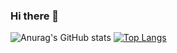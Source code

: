 ### Hi there 👋

![Anurag's GitHub stats](https://github-readme-stats.vercel.app/api?username=nematatu&count_private=true&show_icons=true&theme=dracula)
[![Top Langs](https://github-readme-stats.vercel.app/api/top-langs/?username=nematatu&layout=compact)](https://github.com/anuraghazra/github-readme-stats)
<!--
**nematatu/nematatu** is a ✨ _special_ ✨ repository because its `README.md` (this file) appears on your GitHub profile.

Here are some ideas to get you started:

- 🔭 I’m currently working on ...
- 🌱 I’m currently learning ...
- 👯 I’m looking to collaborate on ...
- 🤔 I’m looking for help with ...
- 💬 Ask me about ...
- 📫 How to reach me: ...
- 😄 Pronouns: ...
- ⚡ Fun fact: ...
-->
